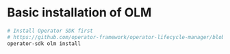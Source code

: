# Basic installation of OLM

```bash
# Install Operator SDK first
# https://github.com/operator-framework/operator-lifecycle-manager/blob/master/doc/install/install.md
operator-sdk olm install
```